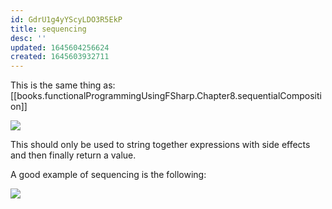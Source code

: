 ```yaml
---
id: GdrU1g4yYScyLDO3R5EkP
title: sequencing
desc: ''
updated: 1645604256624
created: 1645603932711
---
```

This is the same thing as: [[books.functionalProgrammingUsingFSharp.Chapter8.sequentialComposition]]

![](/assets/images/2022-02-23-09-13-13.png)

This should only be used to string together expressions with side effects and then finally return a value.

A good example of sequencing is the following:

![](/assets/images/2022-02-23-09-16-58.png)